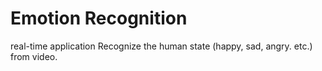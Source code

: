 # Emotion Recognition
real-time application Recognize the human state (happy, sad, angry. etc.) from video.
